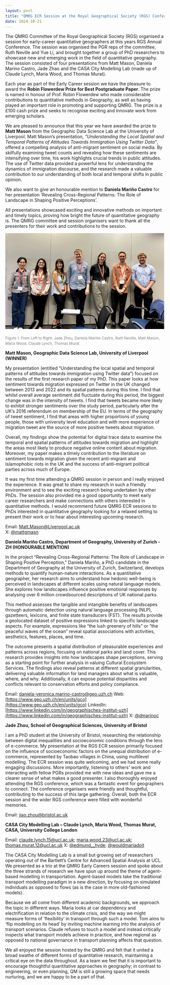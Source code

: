 ```yaml
---
layout: post
title: "QMRG ECR Session at the Royal Geographical Society (RGS) Conference"
date: 2024-10-21
---
```


The QMRG Committee of the Royal Geographical Society (RGS) organised a session for early-career quantitative geographers at this years RGS Annual Conference. The session was organised the PGR reps of the committee, Ruth Neville and Yue Li, and brought together a group of PhD researchers to showcase new and emerging work in the field of quantitative geography. The session consisted of four presentations from Matt Mason, Daniela Marino Castro, Jade Zhao and the CASA City Modelling Lab (made up of Claude Lynch, Maria Wood, and Thomas Murat). 

Each year as part of the Early Career session we have the pleasure to award the **Robin Flowerdew Prize for Best Postgraduate Paper**. The prize is named in honour of Prof. Robin Flowerdew who made considerable contributions to quantitative methods in Geography, as well as having played an important role in promoting and supporting QMRG. The prize is a £100 cash prize and seeks to recognise exciting and innovate work from emerging scholars. 

We are pleased to announce that this year we have awarded the prize to **Matt Mason** from the Geographic Data Science Lab at the University of Liverpool. Matt Mason’s presentation, *“Understanding the Local Spatial and Temporal Patterns of Attitudes Towards Immigration Using Twitter Data”*, offered a compelling analysis of anti-migrant sentiment on social media. By skilfully examining tweet counts and revealing how these sentiments are intensifying over time, his work highlights crucial trends in public attitudes. The use of Twitter data provided a powerful lens for understanding the dynamics of immigration discourse, and the research made a valuable contribution to our understanding of both local and temporal shifts in public opinion.

We also want to give an honourable mention to **Daniela Mariño Castro** for her presentation ‘Revealing Cross-Regional Patterns: The Role of Landscape in Shaping Positive Perceptions’.

All presentations showcased exciting and innovative methods on important and timely topics, proving how bright the future of quantitative geography is. The QMRG committee and session organisers want to thank all the presenters for their work and contributions to the session.

<img src="/images/ecr_2024.jpg" alt="..." width="600"/>

<small><span style="color:grey">Figure 1. From Left to Right: Jade Zhou, Daniela Mariño Castro, Ruth Neville, Matt Mason, Maria Wood, Claude Lynch, Thomas Murat</span></small>

**Matt Mason, Geographic Data Science Lab, University of Liverpool (WINNER)**

My presentation (entitled “Understanding the local spatial and temporal patterns of attitudes towards immigration using Twitter data”) focused on the results of the first research paper of my PhD. This paper looks at how sentiment towards migration expressed on Twitter in the UK changed between 2013 and 2022 and its spatial patterns during this time. I find that whilst overall average sentiment did fluctuate during this period, the biggest change was in the intensity of tweets. I find that tweets became more likely to exhibit stronger sentiments over the study period, particularly after the UK’s 2016 referendum on membership of the EU. In terms of the geography of tweet sentiment, I find that areas with higher proportions of young people, those with university level education and with more experience of migration tweet are the source of more positive tweets about migration. 

Overall, my findings show the potential for digital trace data to examine the temporal and spatial patterns of attitudes towards migration and highlight the areas most likely to produce negative online content about migration. Moreover, my paper makes a timely contribution to the literature on sentiment towards migration given the recent anti-migrant and Islamophobic riots in the UK and the success of anti-migrant political parties across much of Europe. 

It was my first time attending a QMRG session in person and I really enjoyed the experience. It was great to share my research in such a friendly environment and to see the exciting research being undertaken by other PhDs. The session also provided me a good opportunity to meet early career researchers and make connections with others interested in quantitative methods. I would recommend future QMRG ECR sessions to PhDs interested in quantitative geography looking for a relaxed setting to present their work or to hear about interesting upcoming research. 

Email: [Matt.Mason@Liverpool.ac.uk](Matt.Mason@Liverpool.ac.uk) 	
X: [@mattgmasn](https://twitter.com/mattgmasn)

**Daniela Mariño Castro, Department of Geography, University of Zurich - ZH (HONOURABLE MENTION)**

In the project “Revealing Cross-Regional Patterns: The Role of Landscape in Shaping Positive Perception," Daniela Mariño, a PhD candidate in the Department of Geography at the University of Zurich, Switzerland, develops methods to quantify human-nature interactions. As a quantitative geographer, her research aims to understand how hedonic well-being is perceived in landscapes at different scales using natural language models. She explores how landscapes influence positive emotional responses by analysing over 6 million crowdsourced descriptions of UK national parks.

This method assesses the tangible and intangible benefits of landscapes through automatic detection using natural language processing (NLP), gazetteers, lexicons, and finite state transducers (FST). The results provide a geolocated dataset of positive expressions linked to specific landscape aspects. For example, expressions like “the lush greenery of hills” or “the peaceful waves of the ocean” reveal spatial associations with activities, aesthetics, features, places, and time.

The outcome presents a spatial distribution of pleasurable experiences and patterns across regions, focusing on national parks and land cover. This research provides insights into how landscapes shape perceptions, serving as a starting point for further analysis in valuing Cultural Ecosystem Services. The findings also reveal patterns at different spatial granularities, delivering valuable information for land managers about what is valuable, where, and why. Additionally, it can expose potential disparities and conflicts relevant to conservation efforts and policy compliance.

Email: [daniela-veronica.marino-castro@geo.uzh.ch](daniela-veronica.marino-castro@geo.uzh.ch)
Web: [https://www.geo.uzh.ch/en/units/gco](https://www.geo.uzh.ch/en/units/gco)
LinkedIn: [https://www.linkedin.com/in/geographisches-institut-uzh](https://www.linkedin.com/in/geographisches-institut-uzh)
X: [@dmarinoc](https://x.com/dmarinoc?lang=en)

**Jade Zhou, School of Geographical Sciences, University of Bristol**

I am a PhD student at the University of Bristol, researching the relationship between digital inequalities and socioeconomic conditions through the lens of e-commerce. My presentation at the RGS ECR session primarily focused on the influence of socioeconomic factors on the unequal distribution of e-commerce, represented by Taobao villages in China, using multilevel modelling.
 The ECR session was quite welcoming, and we had some really engaging discussions. More importantly, listening to others' work and interacting with fellow PGRs provided me with new ideas and gave me a clearer sense of what makes a good presenter. 
I also thoroughly enjoyed attending the RGS conference, which was a fantastic event for geographers to connect. The conference organisers were friendly and thoughtful, contributing to the success of this large gathering.
Overall, both the ECR session and the wider RGS conference were filled with wonderful memories.

Email: [jiao.zhou@bristol.ac.uk](jiao.zhou@bristol.ac.uk)

**CASA City Modelling Lab – Claude Lynch, Maria Wood, Thomas Murat, CASA, University College London**

Email: [claude.lynch.15@ucl.ac.uk](claude.lynch.15@ucl.ac.uk); [maria.wood.23@ucl.ac.uk](maria.wood.23@ucl.ac.uk]); [thomas.murat.12@ucl.ac.uk](thomas.murat.12@ucl.ac.uk)
X: [@edmund__hyde](https://x.com/edmund__hyde?lang=en); [@wouldmariadoit](https://twitter.com/wouldmariadoit)

The CASA City Modelling Lab is a small but growing set of researchers operating out of the Bartlett’s Centre for Advanced Spatial Analysis at UCL. We presented as a trio at the QMRG Early Careers session and spoke about the three strands of research we have spun up around the theme of agent-based modelling in transportation. Agent-based models take the traditional transport modelling paradigm in a new direction, by focusing on simulated individuals as opposed to flows (as is the case in more old-fashioned models). 

Because we all come from different academic backgrounds, we approach the topic in different ways. Maria looks at car dependency and electrification in relation to the climate crisis, and the way we might measure forms of ‘flexibility’ in transport through such a model. Tom aims to ‘flip modelling on its head’ by inviting machine learning into the analysis of transport scenarios. Claude refuses to touch a model and instead critically inspects what transport models achieve in practice, and how regional as opposed to national governance in transport planning affects that question.

We all enjoyed the session hosted by the QMRG and felt that it united a broad swathe of different forms of quantitative research, maintaining a critical eye on the data throughout. As a team we feel that it is important to encourage thoughtful quantitative approaches in geography; in contrast to engineering, or even planning, QM is still a growing space that needs nurturing, and we are happy to be a part of that.


